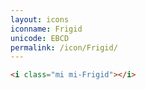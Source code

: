 ```yaml
---
layout: icons
iconname: Frigid
unicode: EBCD
permalink: /icon/Frigid/
---
```


``` html
<i class="mi mi-Frigid"></i>
```
